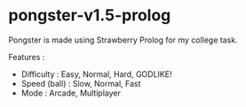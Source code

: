 # pongster-v1.5-prolog

Pongster is made using Strawberry Prolog for my college task. 

Features : 
- Difficulty : Easy, Normal, Hard, GODLIKE! 
- Speed (ball) : Slow, Normal, Fast
- Mode : Arcade, Multiplayer
